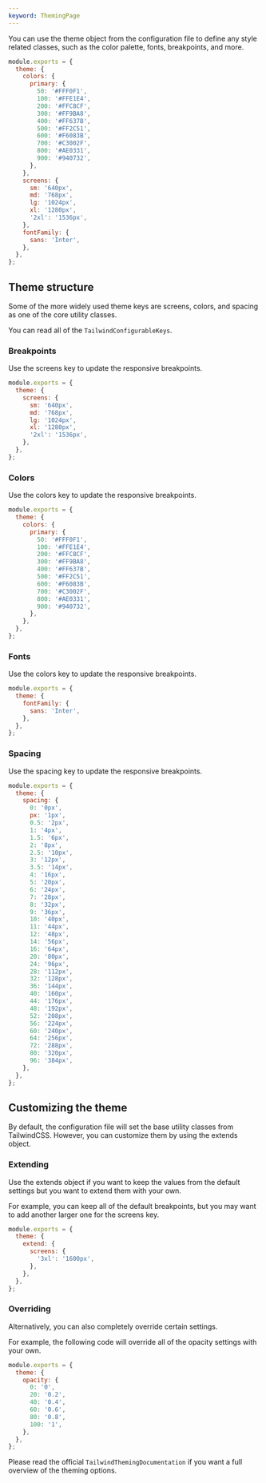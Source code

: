 ```yaml
---
keyword: ThemingPage
---
```


You can use the theme object from the configuration file to define any style related classes, such
as the color palette, fonts, breakpoints, and more.

```javascript
module.exports = {
  theme: {
    colors: {
      primary: {
        50: '#FFF0F1',
        100: '#FFE1E4',
        200: '#FFC8CF',
        300: '#FF9BA8',
        400: '#FF637B',
        500: '#FF2C51',
        600: '#F6083B',
        700: '#C3002F',
        800: '#AE0331',
        900: '#940732',
      },
    },
    screens: {
      sm: '640px',
      md: '768px',
      lg: '1024px',
      xl: '1280px',
      '2xl': '1536px',
    },
    fontFamily: {
      sans: 'Inter',
    },
  },
};
```

## Theme structure

Some of the more widely used <span class="docs highlight">theme</span> keys are
<span class="docs highlight">screens</span>, <span class="docs highlight">colors</span>, and
<span class="docs highlight">spacing</span> as one of the core utility classes.

You can read all of the `TailwindConfigurableKeys`.

### Breakpoints

Use the <span class="docs highlight">screens</span> key to update the responsive breakpoints.

```javascript
module.exports = {
  theme: {
    screens: {
      sm: '640px',
      md: '768px',
      lg: '1024px',
      xl: '1280px',
      '2xl': '1536px',
    },
  },
};
```

### Colors

Use the <span class="docs highlight">colors</span> key to update the responsive breakpoints.

```javascript
module.exports = {
  theme: {
    colors: {
      primary: {
        50: '#FFF0F1',
        100: '#FFE1E4',
        200: '#FFC8CF',
        300: '#FF9BA8',
        400: '#FF637B',
        500: '#FF2C51',
        600: '#F6083B',
        700: '#C3002F',
        800: '#AE0331',
        900: '#940732',
      },
    },
  },
};
```

### Fonts

Use the <span class="docs highlight">colors</span> key to update the responsive breakpoints.

```javascript
module.exports = {
  theme: {
    fontFamily: {
      sans: 'Inter',
    },
  },
};
```

### Spacing

Use the <span class="docs highlight">spacing</span> key to update the responsive breakpoints.

```javascript
module.exports = {
  theme: {
    spacing: {
      0: '0px',
      px: '1px',
      0.5: '2px',
      1: '4px',
      1.5: '6px',
      2: '8px',
      2.5: '10px',
      3: '12px',
      3.5: '14px',
      4: '16px',
      5: '20px',
      6: '24px',
      7: '28px',
      8: '32px',
      9: '36px',
      10: '40px',
      11: '44px',
      12: '48px',
      14: '56px',
      16: '64px',
      20: '80px',
      24: '96px',
      28: '112px',
      32: '128px',
      36: '144px',
      40: '160px',
      44: '176px',
      48: '192px',
      52: '208px',
      56: '224px',
      60: '240px',
      64: '256px',
      72: '288px',
      80: '320px',
      96: '384px',
    },
  },
};
```

## Customizing the theme

By default, the configuration file will set the base utility classes from TailwindCSS. However, you
can customize them by using the extends object.

### Extending

Use the <span class="docs highlight">extends</span> object if you want to keep the values from the
default settings but you want to extend them with your own.

For example, you can keep all of the default breakpoints, but you may want to add another larger one
for the screens key.

```javascript
module.exports = {
  theme: {
    extend: {
      screens: {
        '3xl': '1600px',
      },
    },
  },
};
```

### Overriding

Alternatively, you can also completely override certain settings.

For example, the following code will override all of the <span class="docs highlight">opacity</span>
settings with your own.

```javascript
module.exports = {
  theme: {
    opacity: {
      0: '0',
      20: '0.2',
      40: '0.4',
      60: '0.6',
      80: '0.8',
      100: '1',
    },
  },
};
```

Please read the official `TailwindThemingDocumentation` if you want a full overview of the theming
options.
